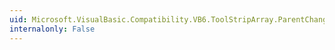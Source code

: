 ```yaml
---
uid: Microsoft.VisualBasic.Compatibility.VB6.ToolStripArray.ParentChanged
internalonly: False
---
```

